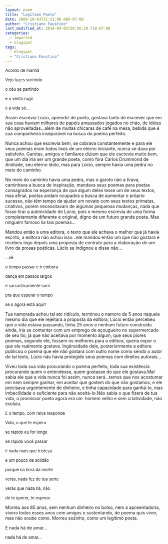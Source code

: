 ```yaml
---
layout: poem
title: "Legítimo Poeta"
date: 2009-10-03T21:51:00.006-07:00
author: "Cristiano Faustino"
last_modified_at: 2010-04-05T20:56:39.718-07:00
categories:
  - imported
  - blogspot
tags:
  - blogspot
  - "Cristiano Faustino"
---
```


<span style="font-size: small;">Acordo de manhã

</span><span style="font-size: small;">Vejo luzes sorrindo

</span><span style="font-size: small;">o céu se partindo

</span><span style="font-size: small;">e o vento rugir.

</span><span style="font-size: small;">e a vida só...

Assim escrevia Lúcio, aprendiz de poeta, gostava tanto de escrever que em sua casa haviam milhares de papéis amassados jogados no chão, de idéias não aproveitadas...além de muitas chicaras de café na mesa, bebida que é sua companheira inseparável na busca do poema perfeito.

Nunca achou que escrevia bem, se cobrava constantemente e para ele seus poemas eram todos lixos de um eterno iniciante, nunca se dava por satisfeito. Garotas, amigos e famliares diziam que ele escrevia muito bem, que um dia iria ser um grande poeta, como fora Carlos Drummond de Andrade, seu eterno ídolo, mas para Lúcio, sempre havia uma pedra no meio do caminho.

No meio do caminho havia uma pedra, mas o garoto não a tirava, caminhava a busca de inspiração, mandava seus poemas para poetas consagrados na esperança de que algum deles lesse um de seus textos, mas afinal, poetas andam ocupados a busca de aumentar o próprio sucesso, não têm tempo de ajudar um novato com seus textos primatas, criativos, porém necessitavam de algumas pequenas mudanças, nada que fosse tirar a autencidade de Lúcio, pois o mesmo escrevia de uma forma completamente diferente e original, digno de um futuro grande poeta. Mas ninguém famoso lia tais poemas...

Mandou então a uma editora, o texto que ele achava o melhor que já havia escrito, a editora não achou isso...ele mandou então um que não gostara e recebeu logo depois uma proposta de contrato para a elaboração de um livro de prosas poéticas. Lúcio se indignou e disse não...

</span><span style="font-size: small;">...vê

</span><span style="font-size: small;">o tempo passar e ir embora

</span><span style="font-size: small;">dança em passos largos

</span><span style="font-size: small;">e sarcasticamente sorri

</span><span style="font-size: small;">pra que esperar o tempo

</span><span style="font-size: small;">se o agora está aqui?

Tua namorada achou tal ato ridículo, terminou o namoro de 5 anos naquele mesmo dia que ele rejeitara a proposta da editora, Lúcio então percebeu que a vida estava passando, tinha 25 anos e nenhum futuro construído ainda, iria se contentar com um emprego de açougueiro no supermercado de seu tio, já que não aceitava por momento algum, que seus piores poemas, segundo ele, fossem os melhores para a editora, queria expor o que ele realmente gostava. Ingênuidade dele, posteriormente a editora publicou o poema que ele não gostara com outro nome como sendo o autor do tal texto, Lúcio não havia protegido seus poemas com direitos autorais...

Viveu toda sua vida procurando o poema perfeito, toda sua existência procurando quem o entendesse, quem gostasse do que ele gostava.Mal sabia ele que a vida nunca foi assim, nunca será...temos que nos acostumar em nem sempre ganhar, em aceitar que gostem do que não gostamos, e ele precisava urgentemente de dinheiro, e tinha capacidade para ganhá-lo, mas imbecilidade o suficiente para não aceitá-lo.Não sabia o que fizera de tua vida, o promissor poeta agora era um  homem velho e sem criatividade, não evoluiu.

</span><span style="font-size: small;">

</span><span style="font-size: small;">E o tempo, com raiva responde

</span><span style="font-size: small;">Vida, o que te espera

</span><span style="font-size: small;">se rápido eu for longe

</span><span style="font-size: small;">se rápido você passar

</span><span style="font-size: small;">é nada mais que tristeza

</span><span style="font-size: small;">e um pouco de solidão

</span><span style="font-size: small;">porque na hora da morte

</span><span style="font-size: small;">verás, nada fez de tua sorte

</span><span style="font-size: small;">verás que nada há, não

</span><span style="font-size: small;">de te querer, te esperar.

Morreu aos 85 anos, sem nenhum dinheiro no bolso, nem a aposentadoria, vivera todos esses anos com amigos o sustentando, de poema quis viver, mas não soube como. Morreu sozinho, como um legítimo poeta.

E nada há de amar...

</span><span style="font-family: Verdana,sans-serif;">nada há de amar...</span>